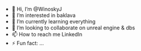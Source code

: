 - 👋 Hi, I’m @WinoskyJ
- 👀 I’m interested in baklava
- 🌱 I’m currently learning everything
- 💞️ I’m looking to collaborate on unreal engine & dbs
- 📫 How to reach me LinkedIn
- ⚡ Fun fact: ...

<!---
WinoskyJ/WinoskyJ is a ✨ special ✨ repository because its `README.md` (this file) appears on your GitHub profile.
You can click the Preview link to take a look at your changes.
--->
